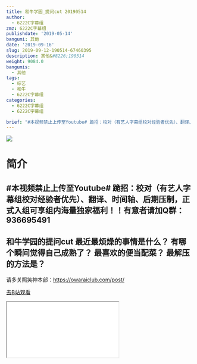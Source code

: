 ```yaml
---
title: 和牛学园_提问cut 20190514
author:
  - 6222C字幕组
zmz: 6222C字幕组
publishdate: '2019-05-14'
bangumi: 其他
date: '2019-09-16'
slug: 2019-09-12-190514-67460395
description: 其他&#8226;190514
weight: 9084.0
bangumis:
  - 其他
tags:
  - 综艺
  - 和牛
  - 6222C字幕组
categories:
  - 6222C字幕组
  - 6222C字幕组

brief: "#本视频禁止上传至Youtube# 跪招：校对（有艺人字幕组校对经验者优先）、翻译、时间轴、后期压制，正式入组可享组内海量独家福利！！有意者请加Q群：936695491 ---------------------- 和牛学园的提问cut 最近最烦燥的事情是什么？ 有哪个瞬间觉得自己成熟了？ 最喜欢的便当配菜？ 最解压的方法是？ ----------------------- 请多关照笑神本部：https://owaraiclub.com/post/"
---
```

![](https://raw.githubusercontent.com/tcgriffith/owaraisite/master/static/tmpimg/8a52714c90b90ef3995434d88eec8fbef1ca4116.jpg.480.jpg)
# 简介  
#本视频禁止上传至Youtube#
跪招：校对（有艺人字幕组校对经验者优先）、翻译、时间轴、后期压制，正式入组可享组内海量独家福利！！有意者请加Q群：936695491
----------------------
和牛学园的提问cut
最近最烦燥的事情是什么？
有哪个瞬间觉得自己成熟了？
最喜欢的便当配菜？
最解压的方法是？
-----------------------
请多关照笑神本部：https://owaraiclub.com/post/  

[去B站观看](https://www.bilibili.com/video/av67460395/)
<div class ="resp-container"><iframe class="testiframe" src="//player.bilibili.com/player.html?aid=67460395"", scrolling="no", allowfullscreen="true" > </iframe></div> 
